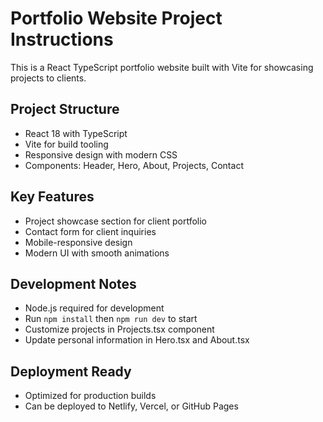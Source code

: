 # Portfolio Website Project Instructions

This is a React TypeScript portfolio website built with Vite for showcasing projects to clients.

## Project Structure
- React 18 with TypeScript
- Vite for build tooling
- Responsive design with modern CSS
- Components: Header, Hero, About, Projects, Contact

## Key Features
- Project showcase section for client portfolio
- Contact form for client inquiries
- Mobile-responsive design
- Modern UI with smooth animations

## Development Notes
- Node.js required for development
- Run `npm install` then `npm run dev` to start
- Customize projects in Projects.tsx component
- Update personal information in Hero.tsx and About.tsx

## Deployment Ready
- Optimized for production builds
- Can be deployed to Netlify, Vercel, or GitHub Pages